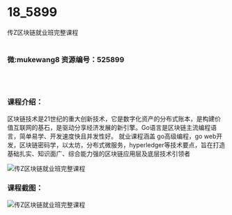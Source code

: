 # 18_5899
传Z区块链就业班完整课程
<br/></br>
<h3>微:mukewang8 资源编号：525899</h3>
<br/></br>
<h3>课程介绍：</h3>
<p><a title="查看与 区块链 相关的文章" target="_blank">区块链</a>技术是21世纪的重大创新技术，它是数字化资产的分布式账本，是构建价值互联网的基石，是驱动分享经济发展的新引擎。Go语言是区块链主流编程语言，简单易学、开发速度快且并发性好。 就业课程涵盖 go高级编程，go web开发，区块链密码学，以太坊，分布式微服务，hyperledger等技术要点，旨在打造基础扎实、知识面广、综合能力强的区块链应用层及底层技术引领者</p>
<p><img src="https://www.ko996.com/wp-content/uploads/img/2019/07/1-85-300x234.png" alt="传Z区块链就业班完整课程"></p>
<h3>课程截图：</h3>
<p><img src="https://www.ko996.com/wp-content/uploads/img/2019/07/2-80.png" alt="传Z区块链就业班完整课程"></p>
